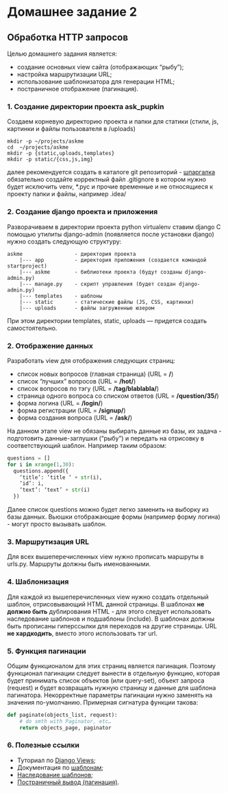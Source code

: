 # Домашнее задание 2

## Обработка HTTP запросов
Целью домашнего задания является:

- создание основных view сайта (отображающих “рыбу”);
- настройка маршрутизации URL;
- использование шаблонизатора для генерации HTML;
- постраничное отображение (пагинация).

### 1. Создание директории проекта ask_pupkin
Создаем корневую директорию проекта и папки для статики (стили, js, картинки и файлы пользователя в /uploads)
```
mkdir -p ~/projects/askme
cd  ~/projects/askme
mkdir -p {static,uploads,templates}
mkdir -p static/{css,js,img}
```
далее рекомендуется создать в каталоге git репозиторий - [шпаргалка](https://github.github.com/training-kit/downloads/ru/github-git-cheat-sheet/)
обязательно создайте корректный файл .gitignore в котором нужно будет исключить venv, *.pyc и прочие временные и не относящиеся к проекту папки и файлы, например .idea/

### 2. Создание django проекта и приложения
Разворачиваем в директории проекта python virtualenv ставим django
С помощью утилиты django-admin (появляется после установки django) нужно создать следующую структуру:
```
askme                 - директория проекта
    |--- app          - директория приложения (создается командой startproject)
    |--- askme        - библиотеки проекта (будут созданы django-admin.py)
    |--- manage.py    - скрипт управления (будет создан django-admin.py)
    |--- templates    - шаблоны
    |--- static       - статические файлы (JS, CSS, картинки)
    |--- uploads      - файлы загруженные юзером
```
При этом директории templates, static, uploads — придется создать самостоятельно.


### 2. Отображение данных
Разработать view для отображения следующих страниц:

- cписок новых вопросов (главная страница) (URL = **/**)
- cписок “лучших” вопросов (URL = **/hot/**)
- cписок вопросов по тэгу (URL = **/tag/blablabla/**)
- cтраница одного вопроса со списком ответов (URL = **/question/35/**)
- форма логина (URL = **/login/**)
- форма регистрации (URL = **/signup/**)
- форма создания вопроса (URL = **/ask/**)

На данном этапе view не обязаны выбирать данные из базы, их задача - подготовить данные-заглушки (“рыбу”) и передать на отрисовку в соответствующий шаблон. Например таким образом:
```Python
questions = []
for i in xrange(1,30):
  questions.append({
    ‘title’: ‘title ‘ + str(i),
    ‘id’: i,
    ‘text’: ‘text’ + str(i)
  })
```
Далее список questions можно будет легко заменить на выборку из базы данных. Вьюшки отображающие формы (например форму логина) - могут просто вызывать шаблон.

### 3. Маршрутизация URL
Для всех вышеперечисленных view нужно прописать маршруты в urls.py. Маршруты должны быть именованными.

### 4. Шаблонизация
Для каждой из вышеперечисленных view нужно создать отдельный шаблон, отрисовывающий HTML данной страницы. В шаблонах **не должно быть** дублирования HTML - для этого следует использовать наследование шаблонов и подшаблоны (include). В шаблонах должны быть прописаны гиперссылки для переходов на другие страницы. URL **не хардкодить**, вместо этого использовать тэг url.

### 5. Функция пагинации
Общим функционалом для этих страниц является пагинация. Поэтому функционал пагинации следует вынести в отдельную функцию, которая будет принимать список объектов (или query-set), объект запроса (request) и будет возвращать нужную страницу и данные для шаблона пагинатора. Некорректные параметры пагинации нужно заменять на значения по-умолчанию. Примерная сигнатура функции такова:

```Python
def paginate(objects_list, request):
    # do smth with Paginator, etc…
    return objects_page, paginator
```

### 6. Полезные ссылки
- Туториал по [Django Views](https://docs.djangoproject.com/en/2.0/intro/tutorial03);
- Документация по [шаблонам](https://docs.djangoproject.com/en/2.0/ref/templates/language);
- [Наследование шаблонов](https://docs.djangoproject.com/en/2.0/ref/templates/language/#template-inheritance);
- [Постраничный вывод (пагинация)](https://docs.djangoproject.com/en/2.0/topics/pagination).
